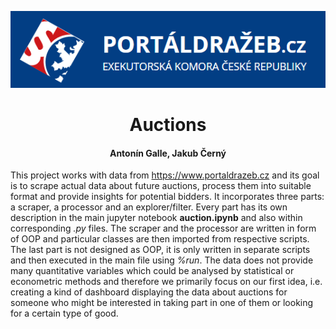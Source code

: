 ![alt text](https://github.com/kubablack/auctions_project_Galle_Cerny/blob/main/logo.png)

# <center>Auctions</center>
#### <center>Antonín Galle, Jakub Černý</center>

This project works with data from https://www.portaldrazeb.cz and its goal is to scrape actual data about future auctions, process them into suitable format and provide insights for potential bidders. It incorporates three parts: a scraper, a processor and an explorer/filter. Every part has its own description in the main jupyter notebook **auction.ipynb** and also within corresponding *.py* files. The scraper and the processor are written in form of OOP and particular classes are then imported from respective scripts. The last part is not designed as OOP, it is only written in separate scripts and then executed in the main file using *%run*. The data does not provide many quantitative variables which could be analysed by statistical or econometric methods and therefore we primarily focus on our first idea, i.e. creating a kind of dashboard displaying the data about auctions for someone who might be interested in taking part in one of them or looking for a certain type of good.

